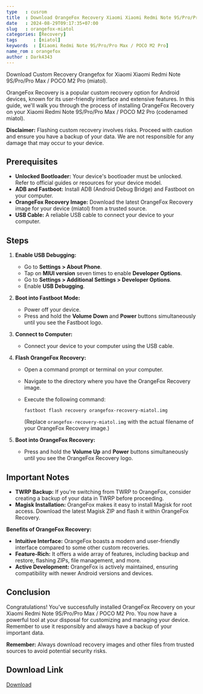 ```yaml
---
type   : cusrom
title  : Download OrangeFox Recovery Xiaomi Xiaomi Redmi Note 9S/Pro/Pro Max / POCO M2 Pro
date   : 2024-08-29T09:17:35+07:00
slug   : orangefox-miatol
categories: [Recovery]
tags      : [miatol]
keywords  : [Xiaomi Redmi Note 9S/Pro/Pro Max / POCO M2 Pro]
name_rom : orangefox
author : Dark4343
---
```


Download Custom Recovery Orangefox for Xiaomi Xiaomi Redmi Note 9S/Pro/Pro Max / POCO M2 Pro (miatol).

OrangeFox Recovery is a popular custom recovery option for Android devices, known for its user-friendly interface and extensive features. In this guide, we'll walk you through the process of installing OrangeFox Recovery on your Xiaomi Redmi Note 9S/Pro/Pro Max / POCO M2 Pro (codenamed miatol).

**Disclaimer:** Flashing custom recovery involves risks. Proceed with caution and ensure you have a backup of your data. We are not responsible for any damage that may occur to your device.

## Prerequisites

* **Unlocked Bootloader:** Your device's bootloader must be unlocked. Refer to official guides or resources for your device model.
* **ADB and Fastboot:** Install ADB (Android Debug Bridge) and Fastboot on your computer.
* **OrangeFox Recovery Image:** Download the latest OrangeFox Recovery image for your device (miatol) from a trusted source.
* **USB Cable:** A reliable USB cable to connect your device to your computer.

## Steps

1. **Enable USB Debugging:**
   * Go to **Settings > About Phone**.
   * Tap on **MIUI version** seven times to enable **Developer Options**.
   * Go to **Settings > Additional Settings > Developer Options**.
   * Enable **USB Debugging**.

2. **Boot into Fastboot Mode:**
   * Power off your device.
   * Press and hold the **Volume Down** and **Power** buttons simultaneously until you see the Fastboot logo.

3. **Connect to Computer:**
   * Connect your device to your computer using the USB cable.

4. **Flash OrangeFox Recovery:**
   * Open a command prompt or terminal on your computer.
   * Navigate to the directory where you have the OrangeFox Recovery image.
   * Execute the following command:

     ```
     fastboot flash recovery orangefox-recovery-miatol.img
     ```

     (Replace `orangefox-recovery-miatol.img` with the actual filename of your OrangeFox Recovery image.)

5. **Boot into OrangeFox Recovery:**
   * Press and hold the **Volume Up** and **Power** buttons simultaneously until you see the OrangeFox Recovery logo.

## Important Notes

* **TWRP Backup:** If you're switching from TWRP to OrangeFox, consider creating a backup of your data in TWRP before proceeding.
* **Magisk Installation:** OrangeFox makes it easy to install Magisk for root access. Download the latest Magisk ZIP and flash it within OrangeFox Recovery.

**Benefits of OrangeFox Recovery:**

* **Intuitive Interface:** OrangeFox boasts a modern and user-friendly interface compared to some other custom recoveries.
* **Feature-Rich:** It offers a wide array of features, including backup and restore, flashing ZIPs, file management, and more.
* **Active Development:** OrangeFox is actively maintained, ensuring compatibility with newer Android versions and devices.

## Conclusion

Congratulations! You've successfully installed OrangeFox Recovery on your Xiaomi Redmi Note 9S/Pro/Pro Max / POCO M2 Pro. You now have a powerful tool at your disposal for customizing and managing your device. Remember to use it responsibly and always have a backup of your important data.

**Remember:** Always download recovery images and other files from trusted sources to avoid potential security risks.



## Download Link
[Download](https://orangefox.download/device/miatol)



